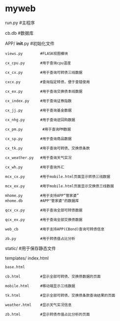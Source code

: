 # myweb

run.py      #主程序

cb.db       #数据库

APP/
    __init__.py     #初始化文件

    views.py        #FLASK视图模块

    cx_cpu.py       #用于查询cpu温度

    cx_cx.py        #用于查询可转债三线数据

    cxcx.py         #查询指定转债，便于查错使用

    cx_ex.py        #用于查询交换债本线数据

    cx_index.py     #用于查询证券指数

    cx_jj.py        #用于查询基金数据

    cx_nhg.py       #用于查询逆回购数据

    cx_pm.py         #用于查询PM数据

    cx_sp.py        #用于查询商品数据

    cx_tk.py        #用于查询可转债、交换债条款

    cx_weather.py   #用于查询天气实况

    cx_wh.py        #用于查询外汇

    mcx_cx.py       #用于mobile.html页面显示转债三线数据

    mcx_ex.py       #用于mobile.html页面显示交换债三线数据

    mhome.py        #用于支持APP“管家婆”
    mhome.db        #APP"管家婆"的数据库

    qcx_cx.py       #用于查询全部可转债数据

    qcx_ex.py       #用于查询全部交换债数据

    web_cb          #用于支持APP(CBond)查询可转债信息

    zb.py           #用于转债值占比分析

static/             #用于保存静态文件

templates/
    index.html

    base.html

    cb.html         #显示全部可转债、交换债数据的页面

    mobile.html     #移动端显示三线数据

    tk.html         #显示全部可转债、交换债条款查询结果的页面

    weather.html    #显示天气实况信息

    zb.html         #显示转债市值占比分析的页面
